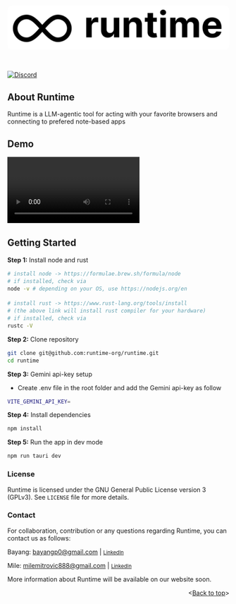 <a id="readme-top"></a>
<img src="./public/logo/logo_runtime.png" alt="Runtime" width="full" style="border-radius: 10px;"/>

<br/>

[![Discord](https://img.shields.io/discord/1298389425905991791?color=7289DA&label=Discord&logo=discord&logoColor=white)](https://discord.gg/GwrepSMJ)


<!-- ABOUT THE PROJECT -->
## About Runtime
Runtime is a LLM-agentic tool for acting with your favorite browsers and connecting to prefered note-based apps

<!-- Runtime is a game-changer for both personal and professional browsing experiences. This solution provides full control over your browsers based on user queries, enabling information searches and actionable tasks directly within your browser. Additionally, Runtime integrates with note-based apps, ensuring all your important information is automatically organized and accessible. -->

<!-- Key Advantages:
- **Custom Browser Support:** Runtime allows you to use your favorite browsers, eliminating the need to re-login to sites or handle authentication challenges.
- **Search and Actions:** easily search for information within your chosen browser by following each step of retrieving, and perform actions such as checking emails, adding products to your cart, scheduling meetings on your calendar, and more.
- **Integration with Note-Based Apps:** Runtime automatically saves and organizes all retrieved information into your preferred note-based applications.  -->

<!-- Curent Support:
- **Browser:** Google Chrome and Microsoft Edge. Other browsers will be supported in a future release. 
- **Note-Based Apps:** Notion and Mac Notes. Other note-based apps will be supported in a future release.
(Additional functionalities are planned for future updates) -->

## Demo
<video src="https://github.com/user-attachments/assets/56bc7080-f2e3-4367-af22-6bf2245ff6cb" controls="controls">Your browser does not support playing this video!</video>


<!-- GETTING STARTED -->
## Getting Started

**Step 1:** Install node and rust
```bash
# install node -> https://formulae.brew.sh/formula/node
# if installed, check via
node -v # depending on your OS, use https://nodejs.org/en

# install rust -> https://www.rust-lang.org/tools/install
# (the above link will install rust compiler for your hardware)
# if installed, check via
rustc -V
```

**Step 2:** Clone repository
```bash
git clone git@github.com:runtime-org/runtime.git
cd runtime
```

**Step 3:** Gemini api-key setup

- Create .env file in the root folder and add the Gemini api-key as follow
```bash
VITE_GEMINI_API_KEY=
```

**Step 4:** Install dependencies
```bash
npm install
```

**Step 5:** Run the app in dev mode
```bash
npm run tauri dev
```

### License
Runtime is licensed under the GNU General Public License version 3 (GPLv3). See `LICENSE` file for more details.

### Contact
For collaboration, contribution or any questions regarding Runtime, you can contact us as follows:

Bayang: bayangp0@gmail.com |  <small>[LinkedIn](https://www.linkedin.com/in/bayangmbemounmo/)</small>

Mile: milemitrovic888@gmail.com |  <small>[LinkedIn](https://www.linkedin.com/in/mile-mitrovic/)</small>

More information about Runtime will be available on our website soon.

<p align="right"><<a href="#readme-top">Back to top</a>></p>